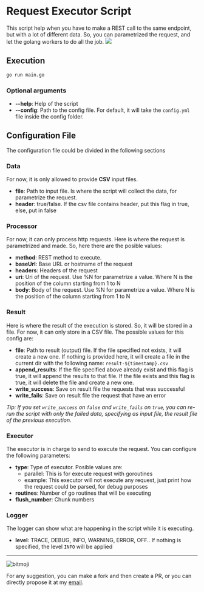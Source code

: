 # Request Executor Script
This script help when you have to make a REST call to the same endpoint, but with a lot of different data. So, you can parametrized the request, and let the golang workers to do all the job.
![](https://miro.medium.com/proxy/1*MKoHL3nNl3ZxDVMNBEZFTw.png)
## Execution
```bash
go run main.go
```
### Optional arguments
- **--help**: Help of the script
- **--config**: Path to the config file. For default, it will take the `config.yml` file inside the config folder.
## Configuration File
The configuration file could be divided in the following sections
### Data
For now, it is only allowed to provide **CSV** input files.
- **file**: Path to input file. Is where the script will collect the data, for parametrize the request.
- **header**: true/false. If the csv file contains header, put this flag in true, else, put in false
### Processor
For now, it can only process http requests.
Here is where the request is parametrized and made. So, here there are the posible values:
- **method**: REST method to execute.
- **baseUrl**: Base URL or hostname of the request
- **headers**: Headers of the request
- **uri**: Uri of the request. Use %N for parametrize a value. Where N is the position of the column starting from 1 to N
- **body**: Body of the request. Use %N for parametrize a value. Where N is the position of the column starting from 1 to N
### Result
Here is where the result of the execution is stored. So, it will be stored in a file. For now, it can only store in a CSV file.
The possible values for this config are:
- **file**: Path to result (output) file. If the file specified not exists, it will create a new one. If nothing is provided here, it will create a file in the current dir with the following name: `result-${timestamp}.csv`
- **append_results**: If the file specified above already exist and this flag is true, it will append the results to that file. If the file exists and this flag is true, it will delete the file and create a new one.
- **write_success**: Save on result file the requests that was successful
- **write_fails**: Save on result file the request that have an error

_Tip: If you set `write_success` on `false` and `write_fails` on `true`, you can re-run the script with only the failed data, specifying as input file, the result file of the previous execution._
### Executor
The executor is in charge to send to execute the request. You can configure the following parameters:
- **type**: Type of executor. Posible values are:
    - parallel: This is for execute request with goroutines
    - example: This executor will not execute any request, just print how the request could be parsed, for debug purposes
- **routines**: Number of go routines that will be executing
- **flush_number**: Chunk numbers
### Logger
The logger can show what are happening in the script while it is executing.
- **level**: TRACE, DEBUG, INFO, WARNING, ERROR, OFF.. If nothing is specified, the level `INFO` will be applied

---
![bitmoji](https://sdk.bitmoji.com/render/panel/0e5fd403-52c2-4e30-842e-19f331349c0b-e1b374fb-68ff-4b8b-bb46-a837a24fb984-v1.png?transparent=1&palette=1&widht=246)

For any suggestion, you can make a fork and then create a PR, or you can directly propose it at my [email](mailto:nani93@gmail.com).
